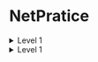 # NetPratice


<details>
<summary>Level 1</summary>

Interface A1:
  NetworkID: 104.99.23.0
  First IP: 104.99.23.1
  Last IP: 104.99.23.254
  Broadcast: 104.99.23.255

Interface D1:
  NetworkID: 211.191.0.0
  First IP: 211.191.0.1
  Last IP: 211.191.255.254
  Broadcast: 211.191.255.255
  
![Screenshot from 2023-07-31 12-36-38](https://github.com/snowhp/NetPratice/assets/13867481/5f88070f-22cb-4947-bc5f-d97facd1b97c)  
</details>

<details>
<summary>Level 1</summary>

Interface A1:
  NetworkID: 192.168.41.192
  First IP: 192.168.41.193
  Last IP: 192.168.41.223
  Broadcast: 192.168.41.224

Interface D1:
  NetworkID: 192.167.41.0
  First IP: 192.167.41.1
  Last IP: 192.167.41.2
  Broadcast: 192.167.41.3
  
  ![Screenshot from 2023-07-31 12-52-56](https://github.com/snowhp/NetPratice/assets/13867481/90263eff-6914-4eb0-b151-fe48a1f58110)
</details>
